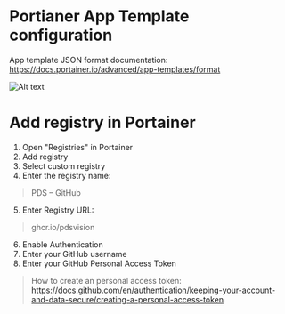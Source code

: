 # Portianer App Template configuration 

App template JSON format documentation: 
https://docs.portainer.io/advanced/app-templates/format  

![Alt text](https://github.com/PDSVISION/pds-twx-portainer-template/raw/main/Portainer%20-%20Release%20process.jpg?raw=true "Portainer release process")


# Add registry in Portainer
1. Open "Registries" in Portainer
2. Add registry
3. Select custom registry
4. Enter the registry name:
> PDS – GitHub
5. Enter Registry URL:
> ghcr.io/pdsvision
6. Enable Authentication
7. Enter your GitHub username
8. Enter your GitHub Personal Access Token
> How to create an personal access token: https://docs.github.com/en/authentication/keeping-your-account-and-data-secure/creating-a-personal-access-token
